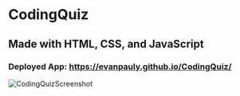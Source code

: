 # CodingQuiz

## Made with HTML, CSS, and JavaScript

### Deployed App: https://evanpauly.github.io/CodingQuiz/

![CodingQuizScreenshot](https://user-images.githubusercontent.com/94558036/150715012-3b439338-833c-4229-a8c2-db7a035c04d6.png)

